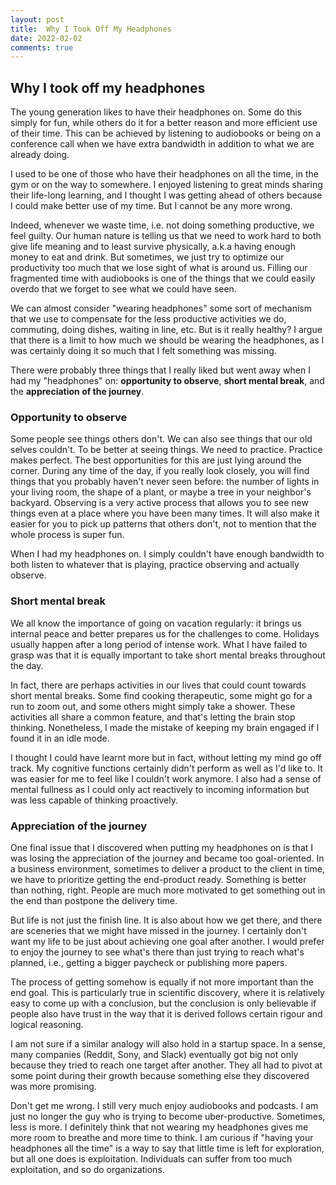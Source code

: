 ```yaml
---
layout: post
title:  Why I Took Off My Headphones
date: 2022-02-02
comments: true
---
```



## Why I took off my headphones
The young generation likes to have their headphones on. Some do this simply for fun, while others do it for a better reason and more efficient use of their time. This can be achieved by listening to audiobooks or being on a conference call when we have extra bandwidth in addition to what we are already doing. 

I used to be one of those who have their headphones on all the time, in the gym or on the way to somewhere. I enjoyed listening to great minds sharing their life-long learning, and I thought I was getting ahead of others because I could make better use of my time. But I cannot be any more wrong.

Indeed, whenever we waste time, i.e. not doing something productive, we feel guilty. Our human nature is telling us that we need to work hard to both give life meaning and to least survive physically, a.k.a having enough money to eat and drink. But sometimes, we just try to optimize our productivity too much that we lose sight of what is around us. Filling our fragmented time with audiobooks is one of the things that we could easily overdo that we forget to see what we could have seen.

We can almost consider "wearing headphones" some sort of mechanism that we use to compensate for the less productive activities we do, commuting, doing dishes, waiting in line, etc. But is it really healthy? I argue that there is a limit to how much we should be wearing the headphones, as I was certainly doing it so much that I felt something was missing.

There were probably three things that I really liked but went away when I had my "headphones" on: **opportunity to observe**, **short mental break**, and the **appreciation of the journey**. 

### Opportunity to observe
Some people see things others don't. We can also see things that our old selves couldn't. To be better at seeing things. We need to practice. Practice makes perfect. The best opportunities for this are just lying around the corner. During any time of the day, if you really look closely, you will find things that you probably haven't never seen before: the number of lights in your living room, the shape of a plant, or maybe a tree in your neighbor's backyard. Observing is a very active process that allows you to see new things even at a place where you have been many times. It will also make it easier for you to pick up patterns that others don't, not to mention that the whole process is super fun. 

When I had my headphones on. I simply couldn't have enough bandwidth to both listen to whatever that is playing, practice observing and actually observe.


### Short mental break
We all know the importance of going on vacation regularly: it brings us internal peace and better prepares us for the challenges to come. Holidays usually happen after a long period of intense work. What I have failed to grasp was that it is equally important to take short mental breaks throughout the day. 

In fact, there are perhaps activities in our lives that could count towards short mental breaks. Some find cooking therapeutic, some might go for a run to zoom out, and some others might simply take a shower. These activities all share a common feature, and that's letting the brain stop thinking. Nonetheless, I made the mistake of keeping my brain engaged if I found it in an idle mode. 

I thought I could have learnt more but in fact, without letting my mind go off track. My cognitive functions certainly didn't perform as well as I'd like to. It was easier for me to feel like I couldn't work anymore. I also had a sense of mental fullness as I could only act reactively to incoming information but was less capable of thinking proactively.


### Appreciation of the journey
One final issue that I discovered when putting my headphones on is that I was losing the appreciation of the journey and became too goal-oriented. In a business environment, sometimes to deliver a product to the client in time, we have to prioritize getting the end-product ready. Something is better than nothing, right. People are much more motivated to get something out in the end than postpone the delivery time. 

But life is not just the finish line. It is also about how we get there, and there are sceneries that we might have missed in the journey. I certainly don't want my life to be just about achieving one goal after another. I would prefer to enjoy the journey to see what's there than just trying to reach what's planned, i.e., getting a bigger paycheck or publishing more papers. 

The process of getting somehow is equally if not more important than the end goal. This is particularly true in scientific discovery, where it is relatively easy to come up with a conclusion, but the conclusion is only believable if people also have trust in the way that it is derived follows certain rigour and logical reasoning.

I am not sure if a similar analogy will also hold in a startup space. In a sense, many companies (Reddit, Sony, and Slack) eventually got big not only because they tried to reach one target after another. They all had to pivot at some point during their growth because something else they discovered was more promising.


Don't get me wrong. I still very much enjoy audiobooks and podcasts. I am just no longer the guy who is trying to become uber-productive. Sometimes, less is more. I definitely think that not wearing my headphones gives me more room to breathe and more time to think. I am curious if "having your headphones all the time" is a way to say that little time is left for exploration, but all one does is exploitation. Individuals can suffer from too much exploitation, and so do organizations.

